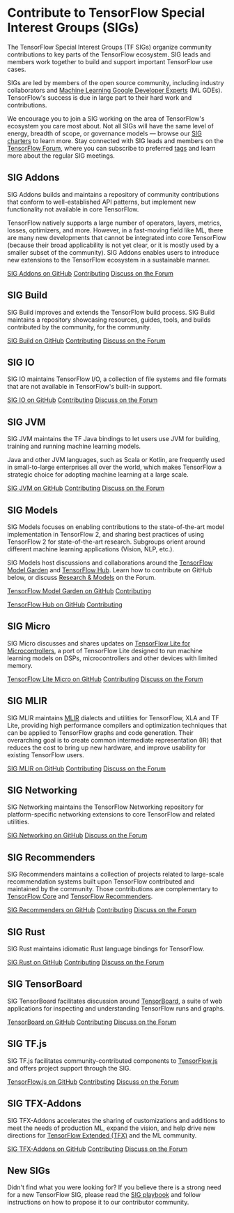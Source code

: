 # Contribute to TensorFlow Special Interest Groups (SIGs)

The TensorFlow Special Interest Groups (TF SIGs) organize community contributions to key parts of the TensorFlow ecosystem. SIG leads and members work together to build and support important TensorFlow use cases.

SIGs are led by members of the open source community, including industry collaborators and [Machine Learning Google Developer Experts](https://developers.google.com/community/experts) (ML GDEs). TensorFlow's success is due in large part to their hard work and contributions.

We encourage you to join a SIG working on the area of TensorFlow's ecosystem you care most about. Not all SIGs will have the same level of energy, breadth of scope, or governance models — browse our [SIG charters](https://github.com/tensorflow/community/tree/master/sigs) to learn more. Stay connected with SIG leads and members on the [TensorFlow Forum](https://discuss.tensorflow.org/c/special-interest-groups/8), where you can subscribe to preferred [tags](https://discuss.tensorflow.org/tags) and learn more about the regular SIG meetings.

## SIG Addons

SIG Addons builds and maintains a repository of community contributions that conform to well-established API patterns, but implement new functionality not available in core TensorFlow. 

TensorFlow natively supports a large number of operators, layers, metrics, losses, optimizers, and more. However, in a fast-moving field like ML, there are many new developments that cannot be integrated into core TensorFlow (because their broad applicability is not yet clear, or it is mostly used by a smaller subset of the community). SIG Addons enables users to introduce new extensions to the TensorFlow ecosystem in a sustainable manner.

<a class="button button-primary" href="https://github.com/tensorflow/addons">SIG Addons on GitHub</a> <a class="button" href="https://github.com/tensorflow/addons/blob/master/CONTRIBUTING.md">Contributing</a> <a class="button" href="https://discuss.tensorflow.org/c/special-interest-groups/addons/11">Discuss on the Forum</a>

## SIG Build

SIG Build improves and extends the TensorFlow build process. SIG Build maintains a repository showcasing resources, guides, tools, and builds contributed by the community, for the community.

<a class="button button-primary" href="https://github.com/tensorflow/build">SIG Build on GitHub</a> <a class="button" href="https://github.com/tensorflow/build/blob/master/CONTRIBUTING.md">Contributing</a> <a class="button" href="https://discuss.tensorflow.org/c/special-interest-groups/build">Discuss on the Forum</a>

## SIG IO

SIG IO maintains TensorFlow I/O, a collection of file systems and file formats that are not available in TensorFlow's built-in support.

<a class="button button-primary" href="https://github.com/tensorflow/io">SIG IO on GitHub</a> <a class="button" href="https://github.com/tensorflow/io/blob/master/CONTRIBUTING.md">Contributing</a> <a class="button" href="https://discuss.tensorflow.org/c/special-interest-groups/io">Discuss on the Forum</a>

## SIG JVM

SIG JVM maintains the TF Java bindings to let users use JVM for building, training and running machine learning models.

Java and other JVM languages, such as Scala or Kotlin, are frequently used in small-to-large enterprises all over the world, which makes TensorFlow a strategic choice for adopting machine learning at a large scale.

<a class="button button-primary" href="https://github.com/tensorflow/java">SIG JVM on GitHub</a> <a class="button" href="https://github.com/tensorflow/java/blob/master/CONTRIBUTING.md">Contributing</a> <a class="button" href="https://discuss.tensorflow.org/c/special-interest-groups/jvm">Discuss on the Forum</a>

## SIG Models

SIG Models focuses on enabling contributions to the state-of-the-art model implementation in TensorFlow 2, and sharing best practices of using TensorFlow 2 for state-of-the-art research. Subgroups orient around different machine learning applications (Vision, NLP, etc.).

SIG Models host discussions and collaborations around the [TensorFlow Model Garden](https://github.com/tensorflow/models) and [TensorFlow Hub](https://tfhub.dev). Learn how to contribute on GitHub below, or discuss [Research & Models](https://discuss.tensorflow.org/c/research-models/26) on the Forum.

<a class="button button-primary" href="https://github.com/tensorflow/models">TensorFlow Model Garden on GitHub</a> <a class="button" href="https://github.com/tensorflow/models/blob/master/CONTRIBUTING.md">Contributing</a> 

<a class="button button-primary" href="https://github.com/tensorflow/hub">TensorFlow Hub on GitHub</a> <a class="button" href="https://github.com/tensorflow/hub/blob/master/CONTRIBUTING.md">Contributing</a> 

## SIG Micro

SIG Micro discusses and shares updates on [TensorFlow Lite for Microcontrollers](https://www.tensorflow.org/lite/microcontrollers), a port of TensorFlow Lite designed to run machine learning models on DSPs, microcontrollers and other devices with limited memory.

<a class="button button-primary" href="https://github.com/tensorflow/tflite-micro">TensorFlow Lite Micro on GitHub</a> <a class="button" href="https://github.com/tensorflow/tflite-micro/blob/main/CONTRIBUTING.md">Contributing</a> <a class="button" href="https://discuss.tensorflow.org/c/special-interest-groups/micro">Discuss on the Forum</a>

## SIG MLIR

SIG MLIR maintains [MLIR](https://mlir.llvm.org/) dialects and utilities for TensorFlow, XLA and TF Lite, providing high performance compilers and optimization techniques that can be applied to TensorFlow graphs and code generation. Their overarching goal is to create common intermediate representation (IR) that reduces the cost to bring up new hardware, and improve usability for existing TensorFlow users.

<a class="button button-primary" href="https://github.com/tensorflow/tensorflow/tree/master/tensorflow/compiler/mlir">SIG MLIR on GitHub</a> <a class="button" href="https://mlir.llvm.org/">Contributing</a> <a class="button" href="https://discuss.tensorflow.org/c/special-interest-groups/mlir">Discuss on the Forum</a>

## SIG Networking

SIG Networking maintains the TensorFlow Networking repository for platform-specific networking extensions to core TensorFlow and related utilities.

<a class="button button-primary" href="https://github.com/tensorflow/networking">SIG Networking on GitHub</a> <a class="button" href="https://discuss.tensorflow.org/c/special-interest-groups/networking">Discuss on the Forum</a>

## SIG Recommenders

SIG Recommenders maintains a collection of projects related to large-scale recommendation systems built upon TensorFlow contributed and maintained by the community. Those contributions are complementary to [TensorFlow Core](https://www.tensorflow.org/overview) and [TensorFlow Recommenders](https://www.tensorflow.org/recommenders).

<a class="button button-primary" href="https://github.com/tensorflow/recommenders-addons">SIG Recommenders on GitHub</a> <a class="button" href="https://github.com/tensorflow/recommenders-addons/blob/master/CONTRIBUTING.md/">Contributing</a> <a class="button" href="https://discuss.tensorflow.org/c/special-interest-groups/recommenders">Discuss on the Forum</a>

## SIG Rust

SIG Rust maintains idiomatic Rust language bindings for TensorFlow.

<a class="button button-primary" href="https://github.com/tensorflow/rust/blob/master/CONTRIBUTING.md">SIG Rust on GitHub</a> <a class="button" href="https://github.com/tensorflow/rust/blob/master/CONTRIBUTING.md">Contributing</a> <a class="button" href="https://discuss.tensorflow.org/c/special-interest-groups/rust">Discuss on the Forum</a>

## SIG TensorBoard

SIG TensorBoard facilitates discussion around [TensorBoard](https://www.tensorflow.org/tensorboard), a suite of web applications for inspecting and understanding TensorFlow runs and graphs.

<a class="button button-primary" href="https://github.com/tensorflow/tensorboard">TensorBoard on GitHub</a> <a class="button" href="https://github.com/tensorflow/tensorboard/blob/master/CONTRIBUTING.md">Contributing</a> <a class="button" href="https://discuss.tensorflow.org/c/special-interest-groups/tensorboard/">Discuss on the Forum</a>

## SIG TF.js

SIG TF.js facilitates community-contributed components to [TensorFlow.js](https://www.tensorflow.org/js) and offers project support through the SIG.

<a class="button button-primary" href="https://github.com/tensorflow/tfjs">TensorFlow.js on GitHub</a> <a class="button" href="https://github.com/tensorflow/tfjs/blob/master/CONTRIBUTING.md">Contributing</a> <a class="button" href="https://discuss.tensorflow.org/c/special-interest-groups/tfjs/">Discuss on the Forum</a>

## SIG TFX-Addons

SIG TFX-Addons accelerates the sharing of customizations and additions to meet the needs of production ML, expand the vision, and help drive new directions for [TensorFlow Extended (TFX)](https://www.tensorflow.org/tfx) and the ML community.

<a class="button button-primary" href="https://github.com/tensorflow/tfx-addons">SIG TFX-Addons on GitHub</a> <a class="button" href="https://github.com/tensorflow/tfx-addons/blob/main/CONTRIBUTING.md">Contributing</a> <a class="button" href="https://discuss.tensorflow.org/c/special-interest-groups/tfx-addons/">Discuss on the Forum</a>

## New SIGs

Didn't find what you were looking for? If you believe there is a strong need for a new TensorFlow SIG, please read the [SIG playbook](https://www.tensorflow.org/community/sig_playbook) and follow instructions on how to propose it to our contributor community.
